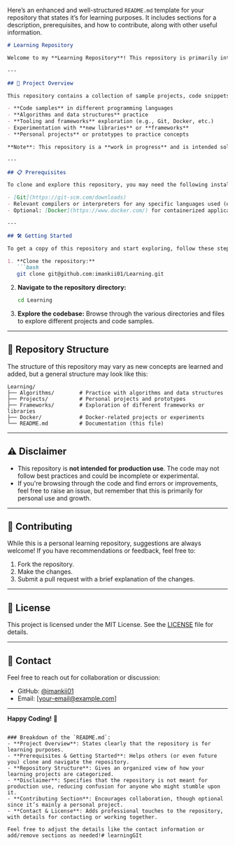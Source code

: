 Here’s an enhanced and well-structured `README.md` template for your repository that states it’s for learning purposes. It includes sections for a description, prerequisites, and how to contribute, along with other useful information.

```md
# Learning Repository

Welcome to my **Learning Repository**! This repository is primarily intended for **personal learning, experimentation, and practice** in various areas of software development, programming languages, and tools.

---

## 🚀 Project Overview

This repository contains a collection of sample projects, code snippets, and exercises that I have worked on while learning new technologies and concepts. It may include the following:

- **Code samples** in different programming languages
- **Algorithms and data structures** practice
- **Tooling and frameworks** exploration (e.g., Git, Docker, etc.)
- Experimentation with **new libraries** or **frameworks**
- **Personal projects** or prototypes to practice concepts

**Note**: This repository is a **work in progress** and is intended solely for my educational development.

---

## 📋 Prerequisites

To clone and explore this repository, you may need the following installed on your machine:

- [Git](https://git-scm.com/downloads)
- Relevant compilers or interpreters for any specific languages used (e.g., Python, Node.js, etc.)
- Optional: [Docker](https://www.docker.com/) for containerized applications

---

## 🛠️ Getting Started

To get a copy of this repository and start exploring, follow these steps:

1. **Clone the repository:**
   ```bash
   git clone git@github.com:imankii01/Learning.git
   ```
   
2. **Navigate to the repository directory:**
   ```bash
   cd Learning
   ```

3. **Explore the codebase:**
   Browse through the various directories and files to explore different projects and code samples.

---

## 📂 Repository Structure

The structure of this repository may vary as new concepts are learned and added, but a general structure may look like this:

```
Learning/
├── Algorithms/        # Practice with algorithms and data structures
├── Projects/          # Personal projects and prototypes
├── Frameworks/        # Exploration of different frameworks or libraries
├── Docker/            # Docker-related projects or experiments
└── README.md          # Documentation (this file)
```

---

## ⚠️ Disclaimer

- This repository is **not intended for production use**. The code may not follow best practices and could be incomplete or experimental.
- If you're browsing through the code and find errors or improvements, feel free to raise an issue, but remember that this is primarily for personal use and growth.

---

## 🤝 Contributing

While this is a personal learning repository, suggestions are always welcome! If you have recommendations or feedback, feel free to:

1. Fork the repository.
2. Make the changes.
3. Submit a pull request with a brief explanation of the changes.

---

## 📜 License

This project is licensed under the MIT License. See the [LICENSE](./LICENSE) file for details.

---

## 📧 Contact

Feel free to reach out for collaboration or discussion:
- GitHub: [@imankii01](https://github.com/imankii01)
- Email: [your-email@example.com]

---

**Happy Coding!** 🚀
```

### Breakdown of the `README.md`:
- **Project Overview**: States clearly that the repository is for learning purposes.
- **Prerequisites & Getting Started**: Helps others (or even future you) clone and navigate the repository.
- **Repository Structure**: Gives an organized view of how your learning projects are categorized.
- **Disclaimer**: Specifies that the repository is not meant for production use, reducing confusion for anyone who might stumble upon it.
- **Contributing Section**: Encourages collaboration, though optional since it’s mainly a personal project.
- **Contact & License**: Adds professional touches to the repository, with details for contacting or working together.

Feel free to adjust the details like the contact information or add/remove sections as needed!# learningGIt
